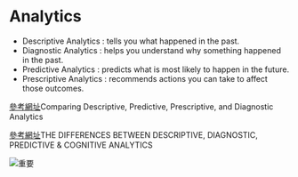 # Analytics
* Descriptive Analytics : tells you what happened in the past.
* Diagnostic Analytics : helps you understand why something happened in the past.
* Predictive Analytics : predicts what is most likely to happen in the future.
* Prescriptive Analytics : recommends actions you can take to affect those outcomes.

[參考網址](https://www.logianalytics.com/predictive-analytics/comparing-descriptive-predictive-prescriptive-and-diagnostic-analytics/)Comparing Descriptive, Predictive, Prescriptive, and Diagnostic Analytics

[參考網址](https://demand-planning.com/2020/01/20/the-differences-between-descriptive-diagnostic-predictive-cognitive-analytics/)THE DIFFERENCES BETWEEN DESCRIPTIVE, DIAGNOSTIC, PREDICTIVE & COGNITIVE ANALYTICS

![重要](https://azurecomcdn.azureedge.net/mediahandler/acomblog/media/Default/blog/f4891908-9e54-49c1-b8f8-615e76f2920e.jpg)

